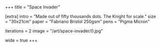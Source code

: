 +++
title = "Space Invader"

[extra]
intro = "Made out of fifty thousands dots. The Knight for scale."
size = "30x21cm"
paper = "Fabriano Bristol 250gsm"
pens = "Pigma Micron"

iterations = 2
image = "/art/space-invader/0.jpg"

wide = true
+++



